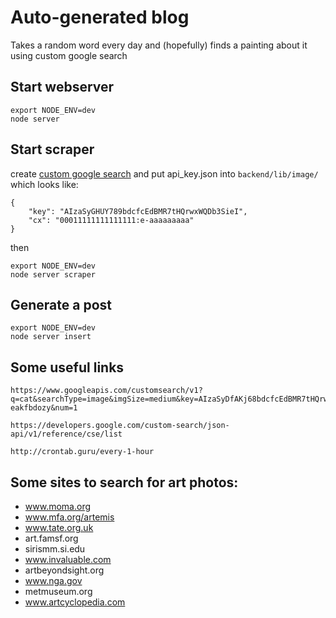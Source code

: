 # Auto-generated blog

Takes a random word every day and  (hopefully) finds a painting about it using custom google search

## Start webserver

    export NODE_ENV=dev
    node server

## Start scraper

create [custom google search](https://developers.google.com/custom-search/)
 and put  api_key.json into ```backend/lib/image/``` which looks like:

    {
        "key": "AIzaSyGHUY789bdcfcEdBMR7tHQrwxWQDb3SieI",
        "cx": "00011111111111111:e-aaaaaaaaa"
    }
    
then

    export NODE_ENV=dev
    node server scraper
    
    
## Generate a post
 
    export NODE_ENV=dev
    node server insert
    
    
## Some useful links
    
    https://www.googleapis.com/customsearch/v1?q=cat&searchType=image&imgSize=medium&key=AIzaSyDfAKj68bdcfcEdBMR7tHQrwxWQDb3SieI&cx=000558238072111463742:e-eakfbdozy&num=1
    
    https://developers.google.com/custom-search/json-api/v1/reference/cse/list
    
    http://crontab.guru/every-1-hour
    
## Some sites to search for art photos:


- www.moma.org	
- www.mfa.org/artemis	
- www.tate.org.uk	
- art.famsf.org	
- sirismm.si.edu	
- www.invaluable.com	
- artbeyondsight.org	
- www.nga.gov	
- metmuseum.org	
- www.artcyclopedia.com	
    
 
    
